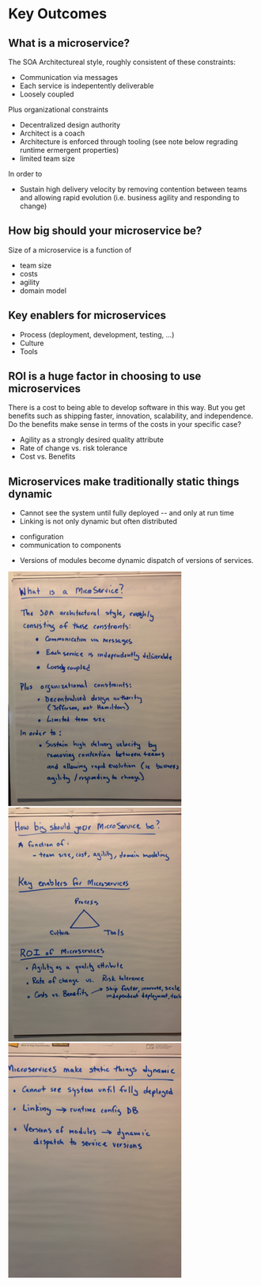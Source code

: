 # Key Outcomes

## What is a microservice?

The SOA Architectureal style, roughly consistent of these constraints:
* Communication via messages
* Each service is indepentently deliverable
* Loosely coupled

Plus organizational constraints
* Decentralized design authority
 * Architect is a coach
 * Architecture is enforced through tooling (see note below regrading runtime ermergent properties)
* limited team size 

In order to
* Sustain high delivery velocity by removing contention between teams and allowing rapid evolution (i.e. business agility and responding to change)

## How big should your microservice be?

Size of a microservice is a function of
* team size
* costs
* agility
* domain model

## Key enablers for microservices

* Process (deployment, development, testing, ...)
* Culture
* Tools

## ROI is a huge factor in choosing to use microservices

There is a cost to being able to develop software in this way.  But you get benefits such as shipping faster, innovation, scalability, and independence. Do the benefits make sense in terms of the costs in your specific case?

* Agility as a strongly desired quality attribute
* Rate of change vs. risk tolerance
* Cost vs. Benefits

## Microservices make traditionally static things dynamic

* Cannot see the system until fully deployed -- and only at run time
* Linking is not only dynamic but often distributed
 - configuration
 - communication to components
* Versions of modules become dynamic dispatch of versions of services.



<img alt="Poster 1" src="/outcomes/images/final-poster-1.jpg" width="350" />
<img alt="Poster 2" src="/outcomes/images/final-poster-2.jpg" width="350" />
<img alt="Poster 3" src="/outcomes/images/final-poster-3.jpg" width="350" />
